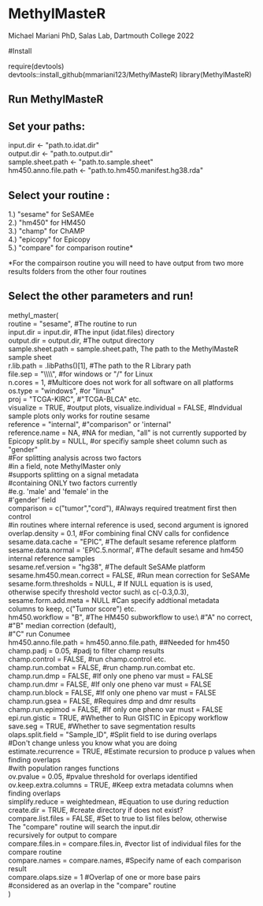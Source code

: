 # MethylMasteR
Michael Mariani PhD, Salas Lab, Dartmouth College 2022

#Install

require(devtools)\
devtools::install_github(mmariani123/MethylMasteR)
library(MethylMasteR)

## Run MethylMasteR

## Set your paths:

input.dir <- "path.to.idat.dir"\
output.dir <- "path.to.output.dir"\
sample.sheet.path <- "path.to.sample.sheet"\
hm450.anno.file.path <- "path.to.hm450.manifest.hg38.rda"

## Select your routine :

1.) "sesame" for SeSAMEe\
2.) "hm450" for HM450\
3.) "champ" for ChAMP\
4.) "epicopy" for Epicopy\
5.) "compare" for comparison routine*

*For the compairson routine you will need to have output from two more
results folders from the other four routines

## Select the other parameters and run!

methyl_master(\
  routine                   = "sesame",          #The routine to run\
  input.dir                 = input.dir,         #The input (idat.files) directory\
  output.dir                = output.dir,        #The output directory\
  sample.sheet.path         = sample.sheet.path, The path to the MethylMasteR 
                                                 sample sheet\
  r.lib.path                = .libPaths()[1],    #The path to the R Library path\
  file.sep                  = "\\\\\\\\", #for windows or "/" for Linux\
  n.cores                   = 1, #Multicore does not work for all software on all platforms
  os.type                   = "windows", #or "linux"\
  proj                      = "TCGA-KIRC", #"TCGA-BLCA" etc.\
  visualize                 = TRUE, #output plots,
  visualize.individual      = FALSE, #Indvidual sample plots only works for routine sesame\
  reference                 = "internal", #"comparison" or 'internal"\
  reference.name            = NA, #NA for median, "all" is not currently supported by Epicopy
  split.by                  = NULL, #or specifiy sample sheet column such as "gender"\
                              #For splitting analysis across two factors\
                              #in a field, note MethylMaster only\
                              #supports splitting on a signal metadata\
                              #containing ONLY two factors currently\
                              #e.g. 'male' and 'female' in the\
                              #'gender' field\
  comparison                = c("tumor","cord"), #Always required treatment first then control\
                              #in routines where internal reference is used, second argument is ignored\
  overlap.density           = 0.1, #For combining final CNV calls for confidence\
  sesame.data.cache         = "EPIC", #The default sesame reference platform\
  sesame.data.normal        = 'EPIC.5.normal', #The default sesame and hm450 internal reference samples\
  sesame.ref.version        = "hg38", #The default SeSAMe platform\
  sesame.hm450.mean.correct = FALSE, #Run mean correction for SeSAMe\
  sesame.form.thresholds    = NULL, # If NULL equation is is used,\
                              otherwise specify threshold vector such\ 
                              as c(-0.3,0.3),\
  sesame.form.add.meta      = NULL #Can specify addtional metadata\
                              columns to keep, c("Tumor score") etc.\
  hm450.workflow            = "B", #The HM450 subworkflow to use:\ 
                              #"A" no correct,\
                              #"B" median correction (default),\
                              #"C" run Conumee\
  hm450.anno.file.path      = hm450.anno.file.path, ##Needed for hm450\
  champ.padj                = 0.05, #padj to filter champ results\
  champ.control             = FALSE, #run champ.control etc.\
  champ.run.combat          = FALSE, #run champ.run.combat etc.\
  champ.run.dmp             = FALSE, #If only one pheno var must = FALSE\
  champ.run.dmr             = FALSE, #If only one pheno var must = FALSE\
  champ.run.block           = FALSE, #If only one pheno var must = FALSE\
  champ.run.gsea            = FALSE, #Requires dmp and dmr results\
  champ.run.epimod          = FALSE, #If only one pheno var must = FALSE\
  epi.run.gistic            = TRUE, #Whether to Run GISTIC in Epicopy workflow\
  save.seg                  = TRUE, #Whether to save segmentation results\
  olaps.split.field         = "Sample_ID", #Split field to ise during overlaps\
                                      #Don't change unless you know what you are doing\
  estimate.recurrence       = TRUE, #Estimate recursion to produce p values when finding overlaps\
                               #with population ranges functions\
  ov.pvalue                 = 0.05, #pvalue threshold for overlaps identified\
  ov.keep.extra.columns     = TRUE, #Keep extra metadata columns when finding overlaps\
  simplify.reduce           = weightedmean, #Equation to use during reduction\
  create.dir                = TRUE, #create directory if does not exist?\
  compare.list.files        = FALSE, #Set to true to list files below, otherwise\
                              The "compare" routine will search the input.dir\
                              recursively for output to compare\
  compare.files.in          = compare.files.in, #vector list of individual files for the compare routine\
  compare.names             = compare.names, #Specify name of each comparison result\
  compare.olaps.size        = 1 #Overlap of one or more base pairs\
                              #considered as an overlap in the "compare" routine\
)
